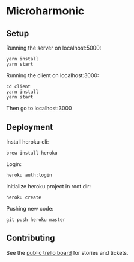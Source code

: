 # Microharmonic

## Setup

Running the server on localhost:5000:

```
yarn install
yarn start
```

Running the client on localhost:3000:

```
cd client
yarn install
yarn start
```

Then go to localhost:3000

## Deployment

Install heroku-cli:

```
brew install heroku
```

Login:

```
heroku auth:login
```

Initialize heroku project in root dir:

```
heroku create
```

Pushing new code:

```
git push heroku master
```

## Contributing

See the [public trello board](https://trello.com/b/NAr6ByNU/tasks) for stories and tickets.

